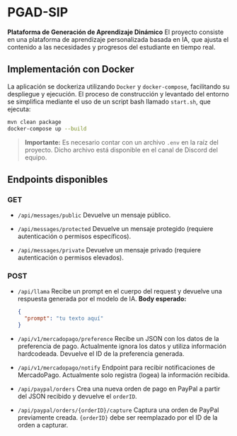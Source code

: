
# PGAD-SIP

**Plataforma de Generación de Aprendizaje Dinámico** 
El proyecto consiste en una plataforma de aprendizaje personalizada basada en IA, que ajusta el contenido a las necesidades y progresos del estudiante en tiempo real.

## Implementación con Docker

La aplicación se dockeriza utilizando `Docker` y `docker-compose`, facilitando su despliegue y ejecución. 
El proceso de construcción y levantado del entorno se simplifica mediante el uso de un script bash llamado `start.sh`, que ejecuta:

```bash
mvn clean package
docker-compose up --build 
```

> **Importante:** Es necesario contar con un archivo `.env` en la raíz del proyecto. Dicho archivo está disponible en el canal de Discord del equipo.

## Endpoints disponibles

### GET

- `/api/messages/public` 
  Devuelve un mensaje público.

- `/api/messages/protected` 
  Devuelve un mensaje protegido (requiere autenticación o permisos específicos).

- `/api/messages/private` 
  Devuelve un mensaje privado (requiere autenticación o permisos elevados).

### POST

- `/api/llama` 
  Recibe un prompt en el cuerpo del request y devuelve una respuesta generada por el modelo de IA. 
  **Body esperado:**
  ```json
  {
    "prompt": "tu texto aquí"
  }
  ```

- `/api/v1/mercadopago/preference` 
  Recibe un JSON con los datos de la preferencia de pago. Actualmente ignora los datos y utiliza información hardcodeada. 
  Devuelve el ID de la preferencia generada.

- `/api/v1/mercadopago/notify` 
  Endpoint para recibir notificaciones de MercadoPago. Actualmente solo registra (logea) la información recibida.

- `/api/paypal/orders` 
  Crea una nueva orden de pago en PayPal a partir del JSON recibido y devuelve el `orderID`.

- `/api/paypal/orders/{orderID}/capture` 
  Captura una orden de PayPal previamente creada. `{orderID}` debe ser reemplazado por el ID de la orden a capturar.
